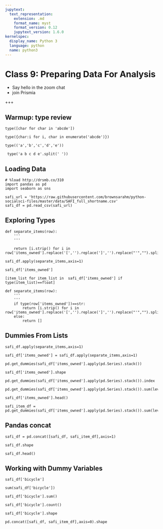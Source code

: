 ```yaml
---
jupytext:
  text_representation:
    extension: .md
    format_name: myst
    format_version: 0.12
    jupytext_version: 1.6.0
kernelspec:
  display_name: Python 3
  language: python
  name: python3
---
```


# Class 9: Preparing Data For Analysis

- Say hello in the zoom chat
- join Prismia

+++

## Warmup: type review

```{code-cell} ipython3
type([char for char in 'abcde'])
```

```{code-cell} ipython3
type({char:i for i, char in enumerate('abcde')})
```

```{code-cell} ipython3
type(('a','b','c','d','e'))
```

```{code-cell} ipython3
 type('a b c d e'.split(' '))
```

## Loading Data

```{code-cell} ipython3
# %load http://drsmb.co/310
import pandas as pd
import seaborn as sns
```

```{code-cell} ipython3
safi_url = 'https://raw.githubusercontent.com/brownsarahm/python-socialsci-files/master/data/SAFI_full_shortname.csv'
safi_df = pd.read_csv(safi_url)
```

## Exploring Types

```{code-cell} ipython3
def separate_items(row):
    '''
    '''

    return [i.strip() for i in  row['items_owned'].replace('[','').replace(']','').replace("'","").split(';')]
```

```{code-cell} ipython3
safi_df.apply(separate_items,axis=1)
```

```{code-cell} ipython3
safi_df['items_owned']
```

```{code-cell} ipython3
[item_list for item_list in  safi_df['items_owned'] if type(item_list)==float]
```

```{code-cell} ipython3
def separate_items(row):
    '''
    '''
    if type(row['items_owned'])==str:
        return [i.strip() for i in  row['items_owned'].replace('[','').replace(']','').replace("'","").split(';')]
    else: 
        return []
```

## Dummies From Lists

```{code-cell} ipython3
safi_df.apply(separate_items,axis=1)
```

```{code-cell} ipython3
safi_df['items_owned'] = safi_df.apply(separate_items,axis=1)
```

```{code-cell} ipython3
pd.get_dummies(safi_df['items_owned'].apply(pd.Series).stack())
```

```{code-cell} ipython3
safi_df['items_owned'].shape
```

```{code-cell} ipython3
pd.get_dummies(safi_df['items_owned'].apply(pd.Series).stack()).index
```

```{code-cell} ipython3
pd.get_dummies(safi_df['items_owned'].apply(pd.Series).stack()).sum(level=0)
```

```{code-cell} ipython3
safi_df['items_owned'].head()
```

```{code-cell} ipython3
safi_item_df = pd.get_dummies(safi_df['items_owned'].apply(pd.Series).stack()).sum(level=0)
```

## Pandas concat

```{code-cell} ipython3
safi_df = pd.concat([safi_df, safi_item_df],axis=1)
```

```{code-cell} ipython3
safi_df.shape
```

```{code-cell} ipython3
safi_df.head()
```

## Working with Dummy Variables

```{code-cell} ipython3
safi_df['bicycle']
```

```{code-cell} ipython3
sum(safi_df['bicycle'])
```

```{code-cell} ipython3
safi_df['bicycle'].sum()
```

```{code-cell} ipython3
safi_df['bicycle'].count()
```

```{code-cell} ipython3
safi_df['bicycle'].shape
```

```{code-cell} ipython3
pd.concat([safi_df, safi_item_df],axis=0).shape
```

```{code-cell} ipython3

```
